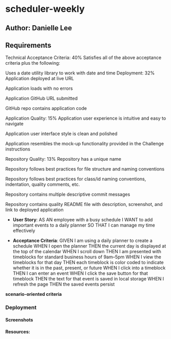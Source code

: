 # scheduler-weekly

## Author: Danielle Lee

## Requirements
Technical Acceptance Criteria: 40%
Satisfies all of the above acceptance criteria plus the following:

Uses a date utility library to work with date and time
Deployment: 32%
Application deployed at live URL

Application loads with no errors

Application GitHub URL submitted

GitHub repo contains application code

Application Quality: 15%
Application user experience is intuitive and easy to navigate

Application user interface style is clean and polished

Application resembles the mock-up functionality provided in the Challenge instructions

Repository Quality: 13%
Repository has a unique name

Repository follows best practices for file structure and naming conventions

Repository follows best practices for class/id naming conventions, indentation, quality comments, etc.

Repository contains multiple descriptive commit messages

Repository contains quality README file with description, screenshot, and link to deployed application

* **User Story**:
AS AN employee with a busy schedule
I WANT to add important events to a daily planner
SO THAT I can manage my time effectively

* **Acceptance Criteria**:
GIVEN I am using a daily planner to create a schedule
WHEN I open the planner
THEN the current day is displayed at the top of the calendar
WHEN I scroll down
THEN I am presented with timeblocks for standard business hours of 9am&ndash;5pm
WHEN I view the timeblocks for that day
THEN each timeblock is color coded to indicate whether it is in the past, present, or future
WHEN I click into a timeblock
THEN I can enter an event
WHEN I click the save button for that timeblock
THEN the text for that event is saved in local storage
WHEN I refresh the page
THEN the saved events persist

**scenario-oriented criteria** 



### Deployment


#### Screenshots


#### Resources: